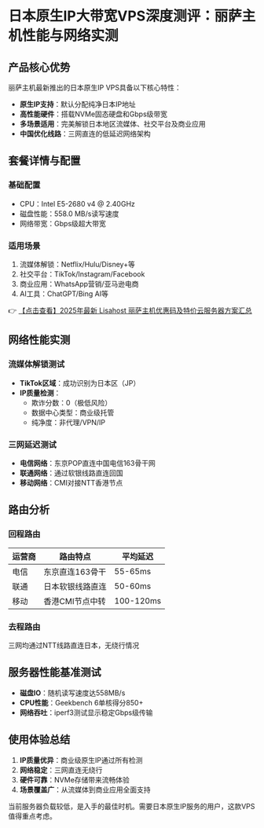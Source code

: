 # 日本原生IP大带宽VPS深度测评：丽萨主机性能与网络实测

## 产品核心优势
丽萨主机最新推出的日本原生IP VPS具备以下核心特性：
- **原生IP支持**：默认分配纯净日本IP地址
- **高性能硬件**：搭载NVMe固态硬盘和Gbps级带宽
- **多场景适用**：完美解锁日本地区流媒体、社交平台及商业应用
- **中国优化线路**：三网直连的低延迟网络架构

## 套餐详情与配置
### 基础配置
- CPU：Intel E5-2680 v4 @ 2.40GHz
- 磁盘性能：558.0 MB/s读写速度
- 网络带宽：Gbps级超大带宽

### 适用场景
1. 流媒体解锁：Netflix/Hulu/Disney+等
2. 社交平台：TikTok/Instagram/Facebook
3. 商业应用：WhatsApp营销/亚马逊电商
4. AI工具：ChatGPT/Bing AI等

👉 [【点击查看】2025年最新 Lisahost 丽萨主机优惠码及特价云服务器方案汇总](https://bit.ly/lisazhuji)

## 网络性能实测
### 流媒体解锁测试
- **TikTok区域**：成功识别为日本区（JP）
- **IP质量检测**：
  - 欺诈分数：0（极低风险）
  - 数据中心类型：商业级托管
  - 纯净度：非代理/VPN/IP

### 三网延迟测试
- **电信网络**：东京POP直连中国电信163骨干网
- **联通网络**：通过软银线路直连回国
- **移动网络**：CMI对接NTT香港节点

## 路由分析
### 回程路由
| 运营商 | 路由特点                  | 平均延迟 |
|--------|---------------------------|----------|
| 电信   | 东京直连163骨干           | 55-65ms  |
| 联通   | 日本软银线路直连          | 50-60ms  |
| 移动   | 香港CMI节点中转           | 100-120ms|

### 去程路由
三网均通过NTT线路直连日本，无绕行情况

## 服务器性能基准测试
- **磁盘IO**：随机读写速度达558MB/s
- **CPU性能**：Geekbench 6单核得分850+
- **网络吞吐**：iperf3测试显示稳定Gbps级传输

## 使用体验总结
1. **IP质量优异**：商业级原生IP通过所有检测
2. **网络稳定**：三网直连无绕行
3. **硬件可靠**：NVMe存储带来流畅体验
4. **场景覆盖广**：从流媒体到商业应用全面支持

当前服务器负载较低，是入手的最佳时机。需要日本原生IP服务的用户，这款VPS值得重点考虑。